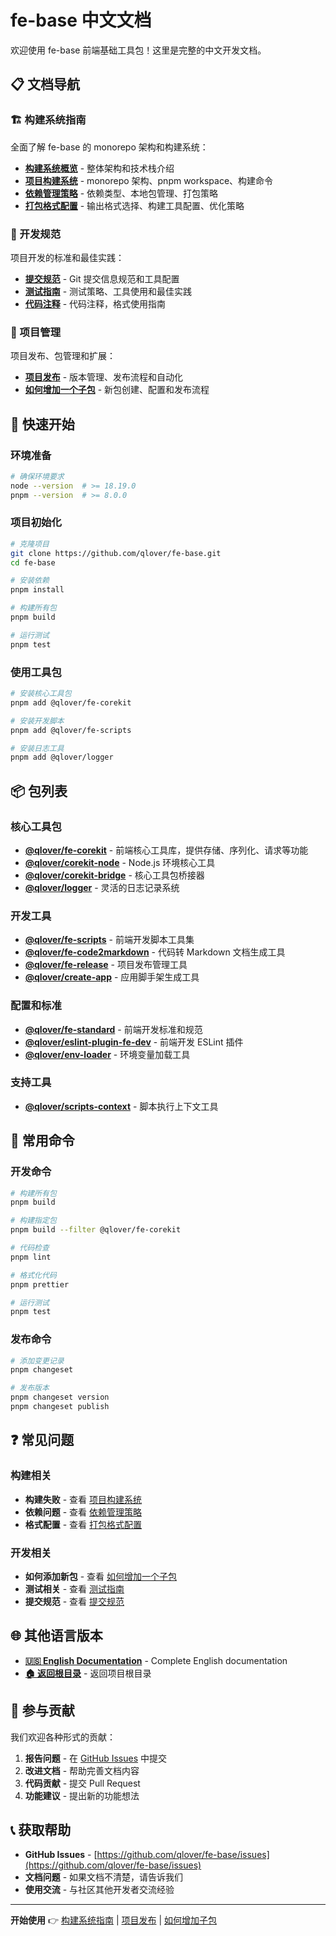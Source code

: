# fe-base 中文文档

欢迎使用 fe-base 前端基础工具包！这里是完整的中文开发文档。

## 📋 文档导航

### 🏗️ 构建系统指南

全面了解 fe-base 的 monorepo 架构和构建系统：

- **[构建系统概览](./builder-guide/index.md)** - 整体架构和技术栈介绍
- **[项目构建系统](./builder-guide/project-build-system.md)** - monorepo 架构、pnpm workspace、构建命令
- **[依赖管理策略](./builder-guide/dependency-management.md)** - 依赖类型、本地包管理、打包策略
- **[打包格式配置](./builder-guide/build-formats-config.md)** - 输出格式选择、构建工具配置、优化策略

### 📝 开发规范

项目开发的标准和最佳实践：

- **[提交规范](./commit-convention.md)** - Git 提交信息规范和工具配置
- **[测试指南](./testing-guide.md)** - 测试策略、工具使用和最佳实践
- **[代码注释](./code-comments-guide.md)** - 代码注释，格式使用指南

### 🚀 项目管理

项目发布、包管理和扩展：

- **[项目发布](./project-release.md)** - 版本管理、发布流程和自动化
- **[如何增加一个子包](./how-to-add-a-subpackage.md)** - 新包创建、配置和发布流程

## 🎯 快速开始

### 环境准备

```bash
# 确保环境要求
node --version  # >= 18.19.0
pnpm --version  # >= 8.0.0
```

### 项目初始化

```bash
# 克隆项目
git clone https://github.com/qlover/fe-base.git
cd fe-base

# 安装依赖
pnpm install

# 构建所有包
pnpm build

# 运行测试
pnpm test
```

### 使用工具包

```bash
# 安装核心工具包
pnpm add @qlover/fe-corekit

# 安装开发脚本
pnpm add @qlover/fe-scripts

# 安装日志工具
pnpm add @qlover/logger
```

## 📦 包列表

### 核心工具包

- **[@qlover/fe-corekit](../../packages/fe-corekit/README.md)** - 前端核心工具库，提供存储、序列化、请求等功能
- **[@qlover/corekit-node](../../packages/corekit-node/README.md)** - Node.js 环境核心工具
- **[@qlover/corekit-bridge](../../packages/corekit-bridge/README.md)** - 核心工具包桥接器
- **[@qlover/logger](../../packages/logger/README.md)** - 灵活的日志记录系统

### 开发工具

- **[@qlover/fe-scripts](../../packages/fe-scripts/README.md)** - 前端开发脚本工具集
- **[@qlover/fe-code2markdown](../../packages/fe-code2markdown/README.md)** - 代码转 Markdown 文档生成工具
- **[@qlover/fe-release](../../packages/fe-release/README.md)** - 项目发布管理工具
- **[@qlover/create-app](../../packages/create-app/README.md)** - 应用脚手架生成工具

### 配置和标准

- **[@qlover/fe-standard](../../packages/fe-standard/README.md)** - 前端开发标准和规范
- **[@qlover/eslint-plugin-fe-dev](../../packages/eslint-plugin-fe-dev/README.md)** - 前端开发 ESLint 插件
- **[@qlover/env-loader](../../packages/env-loader/README.md)** - 环境变量加载工具

### 支持工具

- **[@qlover/scripts-context](../../packages/scripts-context/README.md)** - 脚本执行上下文工具

## 🔧 常用命令

### 开发命令

```bash
# 构建所有包
pnpm build

# 构建指定包
pnpm build --filter @qlover/fe-corekit

# 代码检查
pnpm lint

# 格式化代码
pnpm prettier

# 运行测试
pnpm test
```

### 发布命令

```bash
# 添加变更记录
pnpm changeset

# 发布版本
pnpm changeset version
pnpm changeset publish
```

## ❓ 常见问题

### 构建相关

- **构建失败** - 查看 [项目构建系统](./builder-guide/project-build-system.md#常见问题)
- **依赖问题** - 查看 [依赖管理策略](./builder-guide/dependency-management.md#常见问题)
- **格式配置** - 查看 [打包格式配置](./builder-guide/build-formats-config.md#常见问题)

### 开发相关

- **如何添加新包** - 查看 [如何增加一个子包](./how-to-add-a-subpackage.md)
- **测试相关** - 查看 [测试指南](./testing-guide.md)
- **提交规范** - 查看 [提交规范](./commit-convention.md)

## 🌐 其他语言版本

- **[🇺🇸 English Documentation](../en/index.md)** - Complete English documentation
- **[🏠 返回根目录](../../README.md)** - 返回项目根目录

## 🤝 参与贡献

我们欢迎各种形式的贡献：

1. **报告问题** - 在 [GitHub Issues](https://github.com/qlover/fe-base/issues) 中提交
2. **改进文档** - 帮助完善文档内容
3. **代码贡献** - 提交 Pull Request
4. **功能建议** - 提出新的功能想法

## 📞 获取帮助

- **GitHub Issues** - [https://github.com/qlover/fe-base/issues](https://github.com/qlover/fe-base/issues)
- **文档问题** - 如果文档不清楚，请告诉我们
- **使用交流** - 与社区其他开发者交流经验

---

**开始使用** 👉 [构建系统指南](./builder-guide/) | [项目发布](./project-release.md) | [如何增加子包](./how-to-add-a-subpackage.md)
